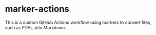 # marker-actions
This is a custom GitHub Actions workflow using markers to convert files, such as PDFs, into Markdown.

